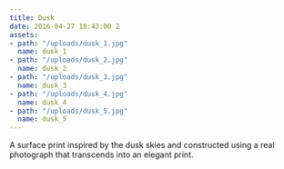 ```yaml
---
title: Dusk
date: 2016-04-27 18:43:00 Z
assets:
- path: "/uploads/dusk_1.jpg"
  name: dusk_1
- path: "/uploads/dusk_2.jpg"
  name: dusk_2
- path: "/uploads/dusk_3.jpg"
  name: dusk_3
- path: "/uploads/dusk_4.jpg"
  name: dusk_4
- path: "/uploads/dusk_5.jpg"
  name: dusk_5
---
```


A surface print inspired by the dusk skies and constructed using a real photograph that transcends into an elegant print.
